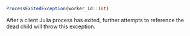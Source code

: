 ```julia
ProcessExitedException(worker_id::Int)
```

After a client Julia process has exited, further attempts to reference the dead child will throw this exception.
